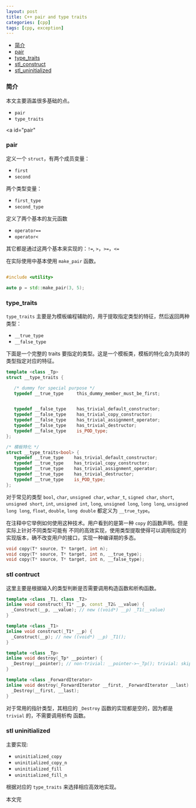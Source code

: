 ```yaml
---
layout: post
title: C++ pair and type traits
categories: [cpp]
tags: [cpp, exception]
---
```


+ [简介](#intro)
+ [pair](#pair)
+ [type\_traits](#type-traits)
+ [stl\_construct](#stl-construct)
+ [stl\_uninitialized](#stl-uninitialized)

<a id="intro"></a>

### 简介

本文主要涵盖很多基础的点。

+ `pair`
+ `type_traits`

<a id="pair"</a>

### pair

定义一个 `struct`，有两个成员变量：

+ `first`
+ `second`

两个类型变量：

+ `first_type`
+ `second_type`

定义了两个基本的友元函数

+ `operator==`
+ `operator<`

其它都是通过这两个基本来实现的：`!=`, `>`，`>=`，`<=`

在实际使用中基本使用 `make_pair` 函数。

```cpp

#include <utility>

auto p = std::make_pair(3, 5);

```

<a id="type-traits"></a>

### type_traits

`type_traits` 主要是为模板编程辅助的，用于提取指定类型的特征，然后返回两种类型：

+ `__true_type`
+ `__false_type`

下面是一个完整的 traits 要指定的类型。这是一个模板类，模板的特化会为具体的类型指定对应的特征。

```cpp
template <class _Tp>
struct __type_traits {

   /* dummy for special purpose */
   typedef __true_type     this_dummy_member_must_be_first;


   typedef __false_type    has_trivial_default_constructor;
   typedef __false_type    has_trivial_copy_constructor;
   typedef __false_type    has_trivial_assignment_operator;
   typedef __false_type    has_trivial_destructor;
   typedef __false_type    is_POD_type;
};

/* 模板特化 */
struct __type_traits<bool> {
   typedef __true_type    has_trivial_default_constructor;
   typedef __true_type    has_trivial_copy_constructor;
   typedef __true_type    has_trivial_assignment_operator;
   typedef __true_type    has_trivial_destructor;
   typedef __true_type    is_POD_type;
};
```

对于常见的类型 `bool`, `char`, `unsigned char`, `wchar_t`, `signed char`, `short`, `unsigned short`,
`int`, `unsigned int`, `long`, `unsigned long`, `long long`, `unsigned long long`, `float`, `double`,
`long double` 都定义为 `__true_type`。

在注释中它举例如何使用这种技术。用户看到的是第一种 `copy` 的函数声明。但是实际上针对不同类型可能有
不同的高效实现，使用类型提取使得可以调用指定的实现版本，确不改变用户的接口，实现一种编译期的多态。

```cpp
void copy(T* source, T* target, int n);
void copy(T* source, T* target, int n, __true_type);
void copy(T* source, T* target, int n, __false_type);
```

<a id="stl-construct"></a>

### stl contruct

这里主要是根据输入的类型判断是否需要调用构造函数和析构函数。

```cpp
template <class _T1, class _T2>
inline void construct(_T1* __p, const _T2& __value) {
  _Construct(__p, __value); // new ((void*) __p) _T1(__value)
}

template <class _T1>
inline void construct(_T1* __p) {
  _Construct(__p); // new ((void*) __p) _T1();
}

template <class _Tp>
inline void destroy(_Tp* __pointer) {
  _Destroy(__pointer); // non-trivial: __pointer->~_Tp(); trivial: skip
}

template <class _ForwardIterator>
inline void destroy(_ForwardIterator __first, _ForwardIterator __last) {
  _Destroy(__first, __last);
}
```

对于常用的指针类型，其相应的 `_Destroy` 函数的实现都是空的，因为都是 `trivial` 的，不需要调用析构
函数。

<a id="stl-uninitialized"></a>

### stl uninitialized

主要实现:

+ `uninitialized_copy`
+ `uninitialized_copy_n`
+ `uninitialized_fill`
+ `uninitialized_fill_n`

根据对应的 `type_traits` 来选择相应高效地实现。

本文完
